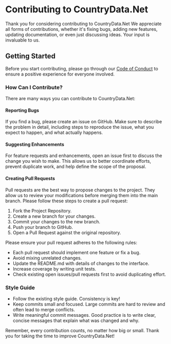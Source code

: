 

# Contributing to CountryData.Net

Thank you for considering contributing to CountryData.Net We appreciate all forms of contributions, whether it's fixing bugs, adding new features, updating documentation, or even just discussing ideas. Your input is invaluable to us.

## Getting Started

Before you start contributing, please go through our [Code of Conduct](CODE_OF_CONDUCT.md) to ensure a positive experience for everyone involved.

### How Can I Contribute?

There are many ways you can contribute to CountryData.Net:

#### Reporting Bugs

If you find a bug, please create an issue on GitHub. Make sure to describe the problem in detail, including steps to reproduce the issue, what you expect to happen, and what actually happens.

#### Suggesting Enhancements

For feature requests and enhancements, open an issue first to discuss the change you wish to make. This allows us to better coordinate efforts, prevent duplicate work, and help define the scope of the proposal.

#### Creating Pull Requests

Pull requests are the best way to propose changes to the project. They allow us to review your modifications before merging them into the main branch. Please follow these steps to create a pull request:

1. Fork the Project Repository.
2. Create a new branch for your changes.
3. Commit your changes to the new branch.
4. Push your branch to GitHub.
5. Open a Pull Request against the original repository.

Please ensure your pull request adheres to the following rules:

- Each pull request should implement one feature or fix a bug.
- Avoid mixing unrelated changes.
- Update the README.md with details of changes to the interface.
- Increase coverage by writing unit tests.
- Check existing open issues/pull requests first to avoid duplicating effort.

### Style Guide

- Follow the existing style guide. Consistency is key!
- Keep commits small and focused. Large commits are hard to review and often lead to merge conflicts.
- Write meaningful commit messages. Good practice is to write clear, concise messages that explain what was changed and why.


Remember, every contribution counts, no matter how big or small. Thank you for taking the time to improve CountryData.Net!
